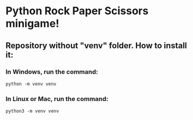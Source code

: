 # Python Rock Paper Scissors minigame!
## Repository without "venv" folder. How to install it:

### **In Windows, run the command:**
```python -m venv venv```

### **In Linux or Mac, run the command:**
```python3 -m venv venv```